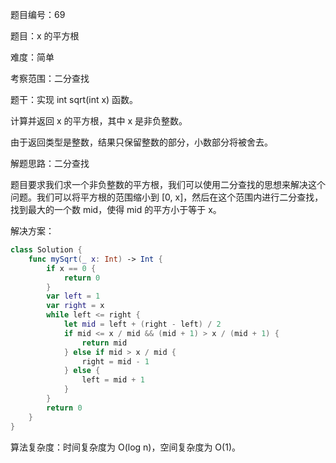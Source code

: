 题目编号：69

题目：x 的平方根

难度：简单

考察范围：二分查找

题干：实现 int sqrt(int x) 函数。

计算并返回 x 的平方根，其中 x 是非负整数。

由于返回类型是整数，结果只保留整数的部分，小数部分将被舍去。

解题思路：二分查找

题目要求我们求一个非负整数的平方根，我们可以使用二分查找的思想来解决这个问题。我们可以将平方根的范围缩小到 [0, x]，然后在这个范围内进行二分查找，找到最大的一个数 mid，使得 mid 的平方小于等于 x。

解决方案：

```swift
class Solution {
    func mySqrt(_ x: Int) -> Int {
        if x == 0 {
            return 0
        }
        var left = 1
        var right = x
        while left <= right {
            let mid = left + (right - left) / 2
            if mid <= x / mid && (mid + 1) > x / (mid + 1) {
                return mid
            } else if mid > x / mid {
                right = mid - 1
            } else {
                left = mid + 1
            }
        }
        return 0
    }
}
```

算法复杂度：时间复杂度为 O(log n)，空间复杂度为 O(1)。